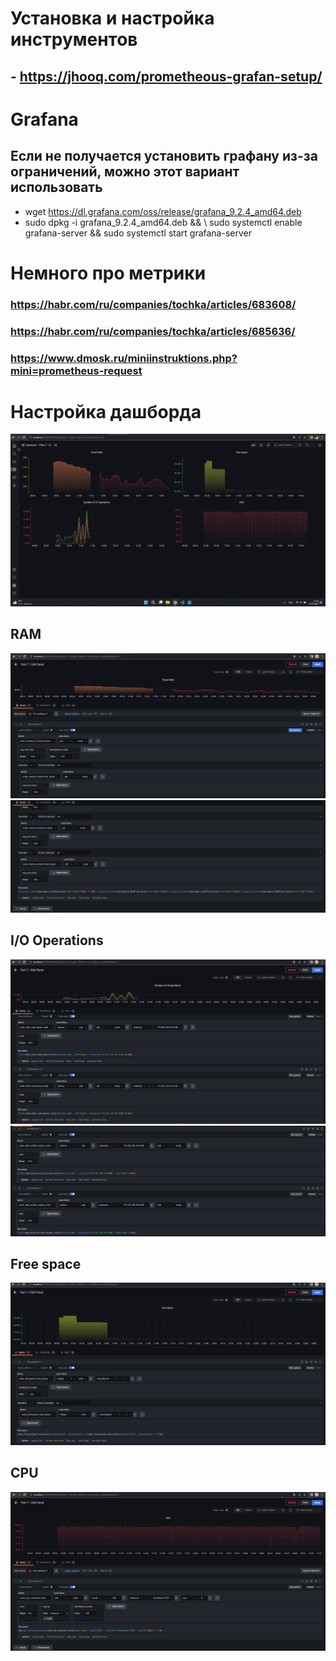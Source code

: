# Установка и настройка инструментов

## - https://jhooq.com/prometheous-grafan-setup/

# Grafana

## Если не получается установить графану из-за ограничений, можно этот вариант использовать 
- wget https://dl.grafana.com/oss/release/grafana_9.2.4_amd64.deb
- sudo dpkg -i grafana_9.2.4_amd64.deb && \ sudo systemctl enable grafana-server && sudo systemctl start grafana-server

# Немного про метрики 
### https://habr.com/ru/companies/tochka/articles/683608/
### https://habr.com/ru/companies/tochka/articles/685636/
### https://www.dmosk.ru/miniinstruktions.php?mini=prometheus-request

# Настройка дашборда
![07_00](../../misc/images/07_00.png)
## RAM
![07_01](../../misc/images/07_RAM01.png)
![07_01](../../misc/images/07_RAM02.png)
## I/O Operations
![07_02](../../misc/images/07_IO01.png)
![07_02](../../misc/images/07_IO02.png)
## Free space
![07_03](../../misc/images/07_FS01.png)
## CPU
![07_04](../../misc/images/07_CPU01.png)
